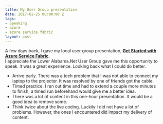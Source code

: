 ```yaml
---
title: My User Group presentation
date: 2017-02-25 00:00:00 Z
tags:
- Speaking
- azure
- azure service fabric
layout: post
---
```


 A few days back, I gave my local user group presentation, 
 **[Get Started with Azure Service Fabric](http://lanug.net/Events/Getting-Started-with-Azure-Service-Fabric)**.  
 I appreciate the Lower Alabama.Net User Group gave me this opportunity to speak. It was a great experience.
 Looking back what I could do better.

<!--more-->
* Arrive early. There was a tech problem that I was not able to connect my laptop to the projector. It was resolved by one of 
  friends got the cable.
* Timed practice. I ran out time and had to extend a couple more minutes to finish; a timed run beforehand would give me a better idea.
* There was a lot of content in this one-hour presentation. It would be a good idea to remove some.
* Think twice about the live coding. Luckily I did not have a lot of problems. However, the ones I encountered did impact my delivery of content.


